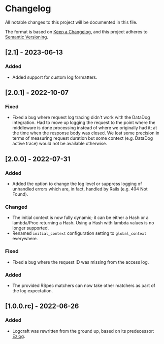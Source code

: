 # Changelog
All notable changes to this project will be documented in this file.

The format is based on [Keep a Changelog](https://keepachangelog.com/en/1.0.0/),
and this project adheres to [Semantic Versioning](https://semver.org/spec/v2.0.0.html).

## [2.1] - 2023-06-13
### Added
- Added support for custom log formatters.

## [2.0.1] - 2022-10-07
### Fixed
- Fixed a bug where request log tracing didn't work with the DataDog integration. Had to move up logging
  the request to the point where the middleware is done processing instead of where we originally had it;
  at the time when the response body was closed. We lost some precision in terms of measuring request duration
  but some context (e.g. DataDog active trace) would not be available otherwise.

## [2.0.0] - 2022-07-31
### Added
- Added the option to change the log level or suppress logging of unhandled errors which are, in fact,
  handled by Rails (e.g. 404 Not Found).

### Changed
- The initial context is now fully dynamic; it can be either a Hash or a lambda/Proc returning a Hash.
  Using a Hash with lambda values is no longer supported.
- Renamed `initial_context` configuration setting to `global_context` everywhere.

### Fixed
- Fixed a bug where the request ID was missing from the access log.

### Added
- The provided RSpec matchers can now take other matchers as part of the log expectation.

## [1.0.0.rc] - 2022-06-26
### Added
- Logcraft was rewritten from the ground up, based on its predecessor: [Ezlog](https://github.com/emartech/ezlog).
